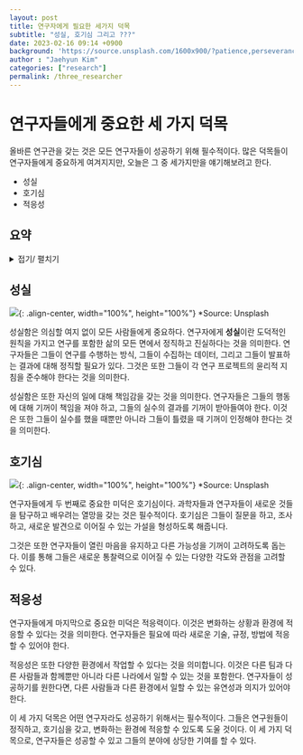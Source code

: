```yaml
---
layout: post
title: 연구자에게 필요한 세가지 덕목
subtitle: "성실, 호기심 그리고 ???"
date: 2023-02-16 09:14 +0900
background: 'https://source.unsplash.com/1600x900/?patience,perseverance,focus'
author : "Jaehyun Kim"
categories: ["research"]
permalink: /three_researcher
---
```


# 연구자들에게 중요한 세 가지 덕목  
  
올바른 연구관을 갖는 것은 모든 연구자들이 성공하기 위해 필수적이다. 많은 덕목들이 연구자들에게 중요하게 여겨지지만, 오늘은 그 중 세가지만을 얘기해보려고 한다. 
  
* 성실
* 호기심
* 적응성  

## 요약
<details> <summary> 접기/ 펼치기 </summary> 
<div markdown="1"> 

> 성실은 연구에서 정직하고 책임있는 것을 포함하는 반면, 호기심은 연구자가 열린 마음을 유지하고 새로운 것을 탐구할 수 있게합니다. 적응력은 유연하고 변화하는 상황과 환경에 적응할 수 있어야 합니다. 이러한 덕목들은 연구자가 성공하고 자신의 분야에 상당한 기여를 할 수 있도록 도울 수 있습니다.


</div> </details>
  
## 성실  
![](https://source.unsplash.com/1600x900/?patience){: .align-center, width="100%", height="100%"}  *Source: Unsplash

성실함은 의심할 여지 없이 모든 사람들에게 중요하다. 연구자에게 **성실**이란 도덕적인 원칙을 가지고 연구를 포함한 삶의 모든 면에서 정직하고 진실하다는 것을 의미한다. 연구자들은 그들이 연구를 수행하는 방식, 그들이 수집하는 데이터, 그리고 그들이 발표하는 결과에 대해 정직할 필요가 있다. 그것은 또한 그들이 각 연구 프로젝트의 윤리적 지침을 준수해야 한다는 것을 의미한다.  
  
성실함은 또한 자신의 일에 대해 책임감을 갖는 것을 의미한다. 연구자들은 그들의 행동에 대해 기꺼이 책임을 져야 하고, 그들의 실수의 결과를 기꺼이 받아들여야 한다. 이것은 또한 그들이 실수를 했을 때뿐만 아니라 그들이 틀렸을 때 기꺼이 인정해야 한다는 것을 의미한다.  
  
## 호기심  

![](https://source.unsplash.com/1600x900/?perseverance){: .align-center, width="100%", height="100%"}  *Source: Unsplash

연구자들에게 두 번째로 중요한 미덕은 호기심이다. 과학자들과 연구자들이 새로운 것들을 탐구하고 배우려는 열망을 갖는 것은 필수적이다. 호기심은 그들이 질문을 하고, 조사하고, 새로운 발견으로 이어질 수 있는 가설을 형성하도록 해줍니다.  
  
그것은 또한 연구자들이 열린 마음을 유지하고 다른 가능성을 기꺼이 고려하도록 돕는다. 이를 통해 그들은 새로운 통찰력으로 이어질 수 있는 다양한 각도와 관점을 고려할 수 있다.  
  
## 적응성  

연구자들에게 마지막으로 중요한 미덕은 적응력이다. 이것은 변화하는 상황과 환경에 적응할 수 있다는 것을 의미한다. 연구자들은 필요에 따라 새로운 기술, 규정, 방법에 적응할 수 있어야 한다.  
  
적응성은 또한 다양한 환경에서 작업할 수 있다는 것을 의미합니다. 이것은 다른 팀과 다른 사람들과 함께뿐만 아니라 다른 나라에서 일할 수 있는 것을 포함한다. 연구자들이 성공하기를 원한다면, 다른 사람들과 다른 환경에서 일할 수 있는 유연성과 의지가 있어야 한다.  
  
이 세 가지 덕목은 어떤 연구자라도 성공하기 위해서는 필수적이다. 그들은 연구원들이 정직하고, 호기심을 갖고, 변화하는 환경에 적응할 수 있도록 도울 것이다. 이 세 가지 덕목으로, 연구자들은 성공할 수 있고 그들의 분야에 상당한 기여를 할 수 있다.
